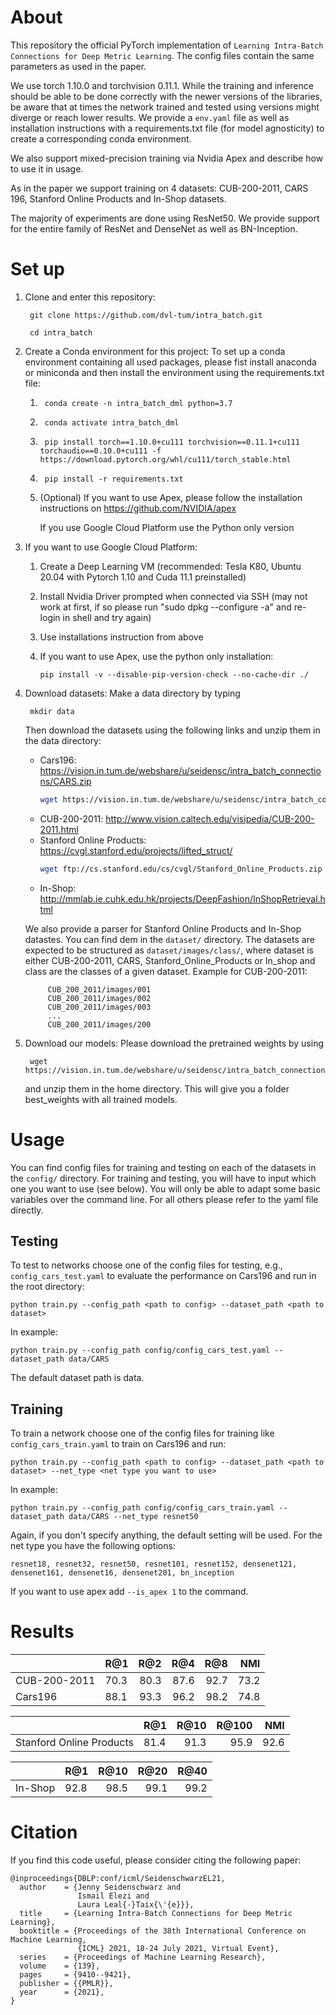 # About

This repository the official PyTorch implementation
of `Learning Intra-Batch Connections for Deep Metric Learning`. The config files contain the same parameters as used in the paper.

We use torch 1.10.0 and torchvision 0.11.1. While the training and inference should
be able to be done correctly with the newer versions of the libraries, be aware
that at times the network trained and tested using versions might diverge or reach lower
results. We provide a `env.yaml` file as well as installation instructions with a requirements.txt file (for model agnosticity) to create a corresponding conda environment.

We also support mixed-precision training via Nvidia Apex and describe how to use it in usage.

As in the paper we support training on 4 datasets: CUB-200-2011, CARS 196, Stanford Online Products and In-Shop datasets.

The majority of experiments are done using ResNet50. We
provide support for the entire family of ResNet and DenseNet as well as BN-Inception.

# Set up


1. Clone and enter this repository:

        git clone https://github.com/dvl-tum/intra_batch.git

        cd intra_batch

2. Create a Conda environment for this project:
To set up a conda environment containing all used packages, please fist install anaconda or miniconda and then install the environment using the  requirements.txt file:

   1.      conda create -n intra_batch_dml python=3.7
   2.      conda activate intra_batch_dml
   3.      pip install torch==1.10.0+cu111 torchvision==0.11.1+cu111 torchaudio==0.10.0+cu111 -f https://download.pytorch.org/whl/cu111/torch_stable.html
   4.      pip install -r requirements.txt
   5.  (Optional) If you want to use Apex, please follow the installation instructions on https://github.com/NVIDIA/apex

        If you use Google Cloud Platform use the Python only version

3. If you want to use Google Cloud Platform:
   1.   Create a Deep Learning VM (recommended: Tesla K80, Ubuntu 20.04 with Pytorch 1.10 and Cuda 11.1 preinstalled)
   2.   Install Nvidia Driver
         prompted when connected via SSH (may not work at first, if so please run "sudo dpkg --configure -a" and re-login in shell and try again)
   3.   Use installations instruction from above
   4.   If you want to use Apex, use the python only installation:

            pip install -v --disable-pip-version-check --no-cache-dir ./

4. Download datasets:
Make a data directory by typing 

        mkdir data
    Then download the datasets using the following links and unzip them in the data directory:
    * Cars196: https://vision.in.tum.de/webshare/u/seidensc/intra_batch_connections/CARS.zip
        ```bash
        wget https://vision.in.tum.de/webshare/u/seidensc/intra_batch_connections/CARS.zip
        ```
    * CUB-200-2011: http://www.vision.caltech.edu/visipedia/CUB-200-2011.html
    * Stanford Online Products: https://cvgl.stanford.edu/projects/lifted_struct/
        ```bash
        wget ftp://cs.stanford.edu/cs/cvgl/Stanford_Online_Products.zip
        ```
    * In-Shop: http://mmlab.ie.cuhk.edu.hk/projects/DeepFashion/InShopRetrieval.html

    We also provide a parser for Stanford Online Products and In-Shop datastes. You can find dem in the `dataset/` directory. The datasets are expected to be structured as 
    `dataset/images/class/`, where dataset is either CUB-200-2011, CARS, Stanford_Online_Products or In_shop and class are the classes of a given dataset. Example for CUB-200-2011: 

            CUB_200_2011/images/001
            CUB_200_2011/images/002
            CUB_200_2011/images/003
            ...
            CUB_200_2011/images/200


4. Download our models: Please download the pretrained weights by using

        wget https://vision.in.tum.de/webshare/u/seidensc/intra_batch_connections/best_weights.zip

    and unzip them in the home directory. This will give you a folder best_weights with all trained models.

# Usage
You can find config files for training and testing on each of the datasets in the `config/` directory. For training and testing, you will have to input which one you want to use (see below). You will only be able to adapt some basic variables over the command line. For all others please refer to the yaml file directly.

## Testing
To test to networks choose one of the config files for testing, e.g., `config_cars_test.yaml` to evaluate the performance on Cars196 and run in the root directory:

    python train.py --config_path <path to config> --dataset_path <path to dataset> 

In example:

    python train.py --config_path config/config_cars_test.yaml --dataset_path data/CARS

The default dataset path is data.

## Training
To train a network choose one of the config files for training like `config_cars_train.yaml` to train on Cars196 and run:

    python train.py --config_path <path to config> --dataset_path <path to dataset> --net_type <net type you want to use>

In example:

    python train.py --config_path config/config_cars_train.yaml --dataset_path data/CARS --net_type resnet50

Again, if you don't specify anything, the default setting will be used. For the net type you have the following options:

`resnet18, resnet32, resnet50, resnet101, resnet152, densenet121, densenet161, densenet16, densenet201, bn_inception`

If you want to use apex add `--is_apex 1` to the command.


# Results
|               | R@1   | R@2   | R@4   | R@8   | NMI   |
| ------------- |:------|------:| -----:|------:|------:|
| CUB-200-2011  | 70.3  | 80.3  | 87.6  | 92.7  | 73.2  |
| Cars196       | 88.1  | 93.3  | 96.2  | 98.2  | 74.8  |

|                            | R@1   | R@10  | R@100 | NMI   |
| -------------------------- |:------|------:| -----:|------:|
| Stanford Online Products   | 81.4  | 91.3  | 95.9  | 92.6  |

|               | R@1   | R@10  | R@20  | R@40  |
| ------------- |:------|------:| -----:|------:|
| In-Shop       | 92.8  | 98.5  | 99.1  | 99.2  |

# Citation

If you find this code useful, please consider citing the following paper:

```
@inproceedings{DBLP:conf/icml/SeidenschwarzEL21,
  author    = {Jenny Seidenschwarz and
               Ismail Elezi and
               Laura Leal{-}Taix{\'{e}}},
  title     = {Learning Intra-Batch Connections for Deep Metric Learning},
  booktitle = {Proceedings of the 38th International Conference on Machine Learning,
               {ICML} 2021, 18-24 July 2021, Virtual Event},
  series    = {Proceedings of Machine Learning Research},
  volume    = {139},
  pages     = {9410--9421},
  publisher = {{PMLR}},
  year      = {2021},
}
```
